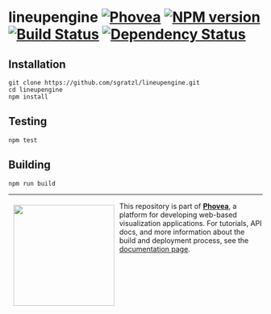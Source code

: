 lineupengine [![Phovea][phovea-image]][phovea-url] [![NPM version][npm-image]][npm-url] [![Build Status][travis-image]][travis-url] [![Dependency Status][daviddm-image]][daviddm-url]
=====================



Installation
------------

```
git clone https://github.com/sgratzl/lineupengine.git
cd lineupengine
npm install
```

Testing
-------

```
npm test
```

Building
--------

```
npm run build
```



***

<a href="https://caleydo.org"><img src="http://caleydo.org/assets/images/logos/caleydo.svg" align="left" width="200px" hspace="10" vspace="6"></a>
This repository is part of **[Phovea](http://phovea.caleydo.org/)**, a platform for developing web-based visualization applications. For tutorials, API docs, and more information about the build and deployment process, see the [documentation page](http://phovea.caleydo.org).


[phovea-image]: https://img.shields.io/badge/Phovea-Client%20Plugin-F47D20.svg
[phovea-url]: https://phovea.caleydo.org
[npm-image]: https://badge.fury.io/js/lineupengine.svg
[npm-url]: https://npmjs.org/package/lineupengine
[travis-image]: https://travis-ci.org/sgratzl/lineupengine.svg?branch=master
[travis-url]: https://travis-ci.org/sgratzl/lineupengine
[daviddm-image]: https://david-dm.org/sgratzl/lineupengine/status.svg
[daviddm-url]: https://david-dm.org/sgratzl/lineupengine
